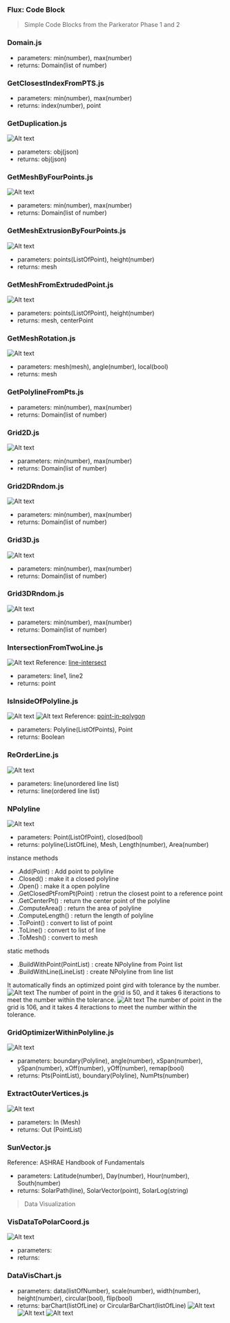 ### Flux: Code Block
> Simple Code Blocks from the Parkerator Phase 1 and 2

### Domain.js
- parameters: min(number), max(number)
- returns: Domain(list of number)

### GetClosestIndexFromPTS.js
- parameters: min(number), max(number)
- returns: index(number), point

### GetDuplication.js
![Alt text](/img/GetDuplication.png?raw=true "GetMeshByFourPoints")
- parameters: obj(json)
- returns: obj(json)

### GetMeshByFourPoints.js	
![Alt text](/img/GetMeshByFourPoints.png?raw=true "GetMeshByFourPoints")
- parameters: min(number), max(number)
- returns: Domain(list of number)

### GetMeshExtrusionByFourPoints.js	
![Alt text](/img/GetMeshExtrusionByFourPoints.png?raw=true "GetMeshExtrusionByFourPoints")
- parameters: points(ListOfPoint), height(number)
- returns: mesh

### GetMeshFromExtrudedPoint.js	
![Alt text](/img/GetMeshExtrusionToPoint.png?raw=true "GetMeshExtrusionToPoint")
- parameters: points(ListOfPoint), height(number)
- returns: mesh, centerPoint

### GetMeshRotation.js	
![Alt text](/img/GetMeshRotation.png?raw=true "GetMeshExtrusionToPoint")
- parameters: mesh(mesh), angle(number), local(bool)
- returns: mesh


### GetPolylineFromPts.js
- parameters: min(number), max(number)
- returns: Domain(list of number)

### Grid2D.js
![Alt text](/img/Grid2D.png?raw=true "Grid2D")
- parameters: min(number), max(number)
- returns: Domain(list of number)

### Grid2DRndom.js
![Alt text](/img/Grid2DRndom.png?raw=true "Grid2DRndom")
- parameters: min(number), max(number)
- returns: Domain(list of number)

### Grid3D.js
![Alt text](/img/Grid3D.png?raw=true "Grid3D")
- parameters: min(number), max(number)
- returns: Domain(list of number)

### Grid3DRndom.js
![Alt text](/img/Grid3DRndom.png?raw=true "Grid3DRndom")
- parameters: min(number), max(number)
- returns: Domain(list of number)

### IntersectionFromTwoLine.js
![Alt text](/img/IntersectionFromTwoLine.png?raw=true "IntersectionFromTwoLine")
Reference: [line-intersect](https://github.com/psalaets/line-intersect)
- parameters: line1, line2
- returns: point

### IsInsideOfPolyline.js
![Alt text](/img/IsInsideOfPolyline_01.png?raw=true "false")
![Alt text](/img/IsInsideOfPolyline_02.png?raw=true "true")
Reference: [point-in-polygon](https://github.com/substack/point-in-polygon)
- parameters: Polyline(ListOfPoints), Point
- returns: Boolean

### ReOrderLine.js
![Alt text](/img/ReOrderLine.png?raw=true "ReOrderLine")
- parameters: line(unordered line list)
- returns: line(ordered line list)

### NPolyline
![Alt text](/img/Polyline.png?raw=true "NPolyline")
- parameters: Point(ListOfPoint), closed(bool)
- returns: polyline(ListOfLine), Mesh, Length(number), Area(number)

instance methods
* .Add(Point) : Add point to polyline
* .Closed() : make it a closed polyline
* .Open() : make it a open polyline
* .GetClosedPtFromPt(Point) : retrun the closest point to a reference point
* .GetCenterPt() : return the center point of the polyline
* .ComputeArea() : return the area of polyline
* .ComputeLength() : return the length of polyline
* .ToPoint() : convert to list of point
* .ToLine() : convert to list of line
* .ToMesh() : convert to mesh

static methods
* .BuildWithPoint(PointList) : create NPolyline from Point list
* .BuildWithLine(LineList) : create NPolyline from line list

It automatically finds an optimized point gird with tolerance by the number.
![Alt text](/img/Polyline_GridOptimizer_01.png?raw=true "NPolyline")
The number of point in the grid is 50, and it takes 6 iteractions to meet the number within the tolerance.
![Alt text](/img/Polyline_GridOptimizer_02.png?raw=true "NPolyline")
The number of point in the grid is 106, and it takes 4 iteractions to meet the number within the tolerance.

### GridOptimizerWithinPolyline.js
![Alt text](/img/GridOptimizerWithinPolyline.png?raw=true "Grid Optimizer Within Polyline")
- parameters: boundary(Polyline), angle(number), xSpan(number), ySpan(number), xOff(number), yOff(number), remap(bool)
- returns: Pts(PointList), boundary(Polyline), NumPts(number)

### ExtractOuterVertices.js
![Alt text](/img/ExtractOuterVertices.png?raw=true "Grid Optimizer Within Polyline")
- parameters: In (Mesh)
- returns: Out (PointList)

### SunVector.js
Reference: ASHRAE Handbook of Fundamentals
- parameters: Latitude(number), Day(number), Hour(number), South(number)
- returns: SolarPath(line), SolarVector(point), SolarLog(string)

>Data Visualization

### VisDataToPolarCoord.js
![Alt text](/img/VisDataToPolarCoord.png?raw=true "false")
- parameters:
- returns:

### DataVisChart.js
- parameters: data(listOfNumber), scale(number), width(number), height(number), circular(bool), flip(bool)
- returns: barChart(listOfLine) or CircularBarChart(listOfLine)
![Alt text](/img/VisDataBarChart.png?raw=true "bar chart")
![Alt text](/img/VisDataCircularBarChart.png?raw=true "circular bar chart")
![Alt text](/img/VisDataExample.png?raw=true "data vis example")

